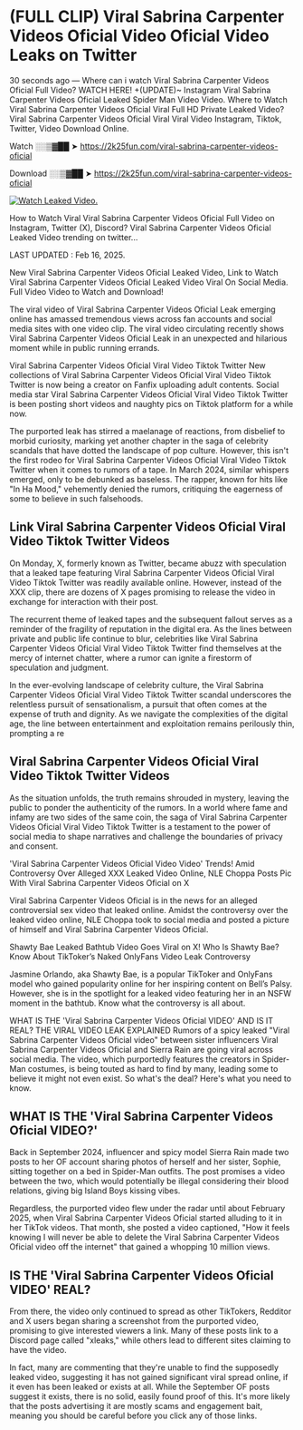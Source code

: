 # (FULL CLIP) ️Viral Sabrina Carpenter Videos Oficial Video Oficial Video Leaks on Twitter

30 seconds ago — Where can i watch ️Viral Sabrina Carpenter Videos Oficial Full Video? WATCH HERE! +(UPDATE)~ Instagram ️Viral Sabrina Carpenter Videos Oficial Leaked Spider Man Video Video. Where to Watch ️Viral Sabrina Carpenter Videos Oficial Viral Full HD Private Leaked Video? ️Viral Sabrina Carpenter Videos Oficial Viral Viral Video Instagram, Tiktok, Twitter, Video Download Online.

Watch ░░▒▓██ ➤ https://2k25fun.com/️viral-sabrina-carpenter-videos-oficial

Download ░░▒▓██ ➤ https://2k25fun.com/️viral-sabrina-carpenter-videos-oficial

[![Watch Leaked Video.](https://miro.medium.com/v2/resize:fit:828/format:webp/1*cilzJN44JGOrTw9NJCrNHA.gif "Watch Leaked Video")](https://2k25fun.com/️viral-sabrina-carpenter-videos-oficial)

How to Watch Viral ️Viral Sabrina Carpenter Videos Oficial Full Video on Instagram, Twitter (X), Discord? ️Viral Sabrina Carpenter Videos Oficial Leaked Video trending on twitter...

LAST UPDATED : Feb 16, 2025.

New ️Viral Sabrina Carpenter Videos Oficial Leaked Video, Link to Watch ️Viral Sabrina Carpenter Videos Oficial Leaked Video Viral On Social Media. Full Video Video to Watch and Download!

The viral video of ️Viral Sabrina Carpenter Videos Oficial Leak emerging online has amassed tremendous views across fan accounts and social media sites with one video clip. The viral video circulating recently shows ️Viral Sabrina Carpenter Videos Oficial Leak in an unexpected and hilarious moment while in public running errands.

️Viral Sabrina Carpenter Videos Oficial Viral Video Tiktok Twitter New collections of ️Viral Sabrina Carpenter Videos Oficial Viral Video Tiktok Twitter is now being a creator on Fanfix uploading adult contents. Social media star ️Viral Sabrina Carpenter Videos Oficial Viral Video Tiktok Twitter is been posting short videos and naughty pics on Tiktok platform for a while now.

The purported leak has stirred a maelanage of reactions, from disbelief to morbid curiosity, marking yet another chapter in the saga of celebrity scandals that have dotted the landscape of pop culture. However, this isn't the first rodeo for ️Viral Sabrina Carpenter Videos Oficial Viral Video Tiktok Twitter when it comes to rumors of a tape. In March 2024, similar whispers emerged, only to be debunked as baseless. The rapper, known for hits like "In Ha Mood," vehemently denied the rumors, critiquing the eagerness of some to believe in such falsehoods.

## Link ️Viral Sabrina Carpenter Videos Oficial Viral Video Tiktok Twitter Videos

On Monday, X, formerly known as Twitter, became abuzz with speculation that a leaked tape featuring ️Viral Sabrina Carpenter Videos Oficial Viral Video Tiktok Twitter was readily available online. However, instead of the XXX clip, there are dozens of X pages promising to release the video in exchange for interaction with their post.

The recurrent theme of leaked tapes and the subsequent fallout serves as a reminder of the fragility of reputation in the digital era. As the lines between private and public life continue to blur, celebrities like ️Viral Sabrina Carpenter Videos Oficial Viral Video Tiktok Twitter find themselves at the mercy of internet chatter, where a rumor can ignite a firestorm of speculation and judgment.

In the ever-evolving landscape of celebrity culture, the ️Viral Sabrina Carpenter Videos Oficial Viral Video Tiktok Twitter scandal underscores the relentless pursuit of sensationalism, a pursuit that often comes at the expense of truth and dignity. As we navigate the complexities of the digital age, the line between entertainment and exploitation remains perilously thin, prompting a re

##  ️Viral Sabrina Carpenter Videos Oficial Viral Video Tiktok Twitter Videos

As the situation unfolds, the truth remains shrouded in mystery, leaving the public to ponder the authenticity of the rumors. In a world where fame and infamy are two sides of the same coin, the saga of ️Viral Sabrina Carpenter Videos Oficial Viral Video Tiktok Twitter is a testament to the power of social media to shape narratives and challenge the boundaries of privacy and consent.

'️Viral Sabrina Carpenter Videos Oficial Video Video' Trends! Amid Controversy Over Alleged XXX Leaked Video Online, NLE Choppa Posts Pic With ️Viral Sabrina Carpenter Videos Oficial on X

️Viral Sabrina Carpenter Videos Oficial is in the news for an alleged controversial sex video that leaked online. Amidst the controversy over the leaked video online, NLE Choppa took to social media and posted a picture of himself and ️Viral Sabrina Carpenter Videos Oficial.

Shawty Bae Leaked Bathtub Video Goes Viral on X! Who Is Shawty Bae? Know About TikToker’s Naked OnlyFans Video Leak Controversy

Jasmine Orlando, aka Shawty Bae, is a popular TikToker and OnlyFans model who gained popularity online for her inspiring content on Bell’s Palsy. However, she is in the spotlight for a leaked video featuring her in an NSFW moment in the bathtub. Know what the controversy is all about.

WHAT IS THE '️Viral Sabrina Carpenter Videos Oficial VIDEO' AND IS IT REAL? THE VIRAL VIDEO LEAK EXPLAINED Rumors of a spicy leaked "️Viral Sabrina Carpenter Videos Oficial video" between sister influencers ️Viral Sabrina Carpenter Videos Oficial and Sierra Rain are going viral across social media. The video, which purportedly features the creators in Spider-Man costumes, is being touted as hard to find by many, leading some to believe it might not even exist. So what's the deal? Here's what you need to know.

## WHAT IS THE '️Viral Sabrina Carpenter Videos Oficial VIDEO?'

Back in September 2024, influencer and spicy model Sierra Rain made two posts to her OF account sharing photos of herself and her sister, Sophie, sitting together on a bed in Spider-Man outfits. The post promises a video between the two, which would potentially be illegal considering their blood relations, giving big Island Boys kissing vibes.

Regardless, the purported video flew under the radar until about February 2025, when ️Viral Sabrina Carpenter Videos Oficial started alluding to it in her TikTok videos. That month, she posted a video captioned, "How it feels knowing I will never be able to delete the ️Viral Sabrina Carpenter Videos Oficial video off the internet" that gained a whopping 10 million views.

## IS THE '️Viral Sabrina Carpenter Videos Oficial VIDEO' REAL?

From there, the video only continued to spread as other TikTokers, Redditor and X users began sharing a screenshot from the purported video, promising to give interested viewers a link. Many of these posts link to a Discord page called "xleaks," while others lead to different sites claiming to have the video.

In fact, many are commenting that they're unable to find the supposedly leaked video, suggesting it has not gained significant viral spread online, if it even has been leaked or exists at all. While the September OF posts suggest it exists, there is no solid, easily found proof of this. It's more likely that the posts advertising it are mostly scams and engagement bait, meaning you should be careful before you click any of those links.